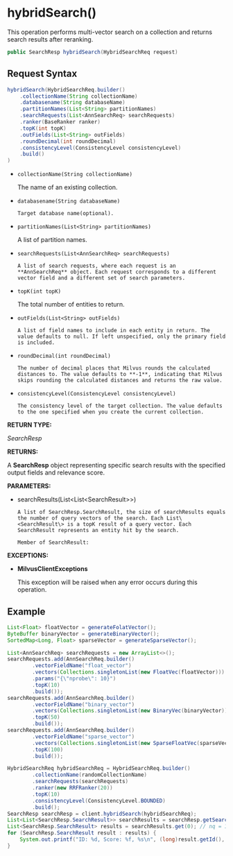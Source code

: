 # hybridSearch()

This operation performs multi-vector search on a collection and returns search results after reranking.

```java
public SearchResp hybridSearch(HybridSearchReq request)
```

## Request Syntax

```java
hybridSearch(HybridSearchReq.builder()
    .collectionName(String collectionName)
    .databasename(String databaseName)
    .partitionNames(List<String> partitionNames)
    .searchRequests(List<AnnSearchReq> searchRequests)
    .ranker(BaseRanker ranker)
    .topK(int topK)
    .outFields(List<String> outFields)
    .roundDecimal(int roundDecimal)
    .consistencyLevel(ConsistencyLevel consistencyLevel)
    .build()
)
```

- `collectionName(String collectionName)`

    The name of an existing collection.

- `databasename(String databaseName)`

      Target database name(optional).

- `partitionNames(List<String> partitionNames)`

    A list of partition names.

- `searchRequests(List<AnnSearchReq> searchRequests)`

      A list of search requests, where each request is an **AnnSearchReq** object. Each request corresponds to a different vector field and a different set of search parameters.

- `topK(int topK)`

     The total number of entities to return.

- `outFields(List<String> outFields)`

      A list of field names to include in each entity in return. The value defaults to null. If left unspecified, only the primary field is included.

- `roundDecimal(int roundDecimal)`

      The number of decimal places that Milvus rounds the calculated distances to. The value defaults to **-1**, indicating that Milvus skips rounding the calculated distances and returns the raw value.

- `consistencyLevel(ConsistencyLevel consistencyLevel)`

      The consistency level of the target collection. The value defaults to the one specified when you create the current collection.

**RETURN TYPE:**

*SearchResp*

**RETURNS:**

A **SearchResp** object representing specific search results with the specified output fields and relevance score.

**PARAMETERS:**

- searchResults(List\<List\<SearchResult\>>)

      A list of SearchResp.SearchResult, the size of searchResults equals the number of query vectors of the search. Each List\<SearchResult\> is a topK result of a query vector. Each SearchResult represents an entity hit by the search.

      Member of SearchResult:

**EXCEPTIONS:**

- **MilvusClientExceptions**

    This exception will be raised when any error occurs during this operation.

## Example

```java
List<Float> floatVector = generateFolatVector();
ByteBuffer binaryVector = generateBinaryVector();
SortedMap<Long, Float> sparseVector = generateSparseVector();

List<AnnSearchReq> searchRequests = new ArrayList<>();
searchRequests.add(AnnSearchReq.builder()
        .vectorFieldName("float_vector")
        .vectors(Collections.singletonList(new FloatVec(floatVector)))
        .params("{\"nprobe\": 10}")
        .topK(10)
        .build());
searchRequests.add(AnnSearchReq.builder()
        .vectorFieldName("binary_vector")
        .vectors(Collections.singletonList(new BinaryVec(binaryVector)))
        .topK(50)
        .build());
searchRequests.add(AnnSearchReq.builder()
        .vectorFieldName("sparse_vector")
        .vectors(Collections.singletonList(new SparseFloatVec(sparseVector)))
        .topK(100)
        .build());

HybridSearchReq hybridSearchReq = HybridSearchReq.builder()
        .collectionName(randomCollectionName)
        .searchRequests(searchRequests)
        .ranker(new RRFRanker(20))
        .topK(10)
        .consistencyLevel(ConsistencyLevel.BOUNDED)
        .build();
SearchResp searchResp = client.hybridSearch(hybridSearchReq);
List<List<SearchResp.SearchResult>> searchResults = searchResp.getSearchResults();
List<SearchResp.SearchResult> results = searchResults.get(0); // nq = 1, searchResults size is 1
for (SearchResp.SearchResult result : results) {
    System.out.printf("ID: %d, Score: %f, %s\n", (long)result.getId(), result.getScore(), result.getEntity().toString());
}
```
